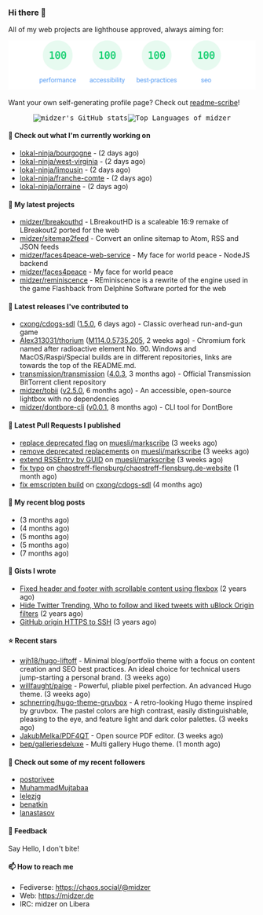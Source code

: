### Hi there 👋

All of my web projects are lighthouse approved, always aiming for:

<p align="center">
  <kbd><img src="https://github.com/midzer/midzer/blob/master/lighthouse.svg" alt="Lighthouse score 100s"></kbd>
</p>

Want your own self-generating profile page? Check out [readme-scribe](https://github.com/muesli/readme-scribe)!

<p align="center">
  <kbd><img src="https://github-readme-stats.vercel.app/api?username=midzer&show_icons=true&hide_title=true&hide_border=true&theme=tokyonight" alt="midzer's GitHub stats"><img height="165" src="https://github-readme-stats.vercel.app/api/top-langs/?username=midzer&layout=compact&langs_count=8&hide_border=true&theme=tokyonight" alt="Top Languages of midzer"></kbd>
</p>

#### 👷 Check out what I'm currently working on

- [lokal-ninja/bourgogne](https://github.com/lokal-ninja/bourgogne) -  (2 days ago)
- [lokal-ninja/west-virginia](https://github.com/lokal-ninja/west-virginia) -  (2 days ago)
- [lokal-ninja/limousin](https://github.com/lokal-ninja/limousin) -  (2 days ago)
- [lokal-ninja/franche-comte](https://github.com/lokal-ninja/franche-comte) -  (2 days ago)
- [lokal-ninja/lorraine](https://github.com/lokal-ninja/lorraine) -  (2 days ago)

#### 🌱 My latest projects

- [midzer/lbreakouthd](https://github.com/midzer/lbreakouthd) - LBreakoutHD is a scaleable 16:9 remake of LBreakout2 ported for the web
- [midzer/sitemap2feed](https://github.com/midzer/sitemap2feed) - Convert an online sitemap to Atom, RSS and JSON feeds
- [midzer/faces4peace-web-service](https://github.com/midzer/faces4peace-web-service) - My face for world peace - NodeJS backend
- [midzer/faces4peace](https://github.com/midzer/faces4peace) - My face for world peace
- [midzer/reminiscence](https://github.com/midzer/reminiscence) - REminiscence is a rewrite of the engine used in the game Flashback from Delphine Software ported for the web

#### 🔭 Latest releases I've contributed to

- [cxong/cdogs-sdl](https://github.com/cxong/cdogs-sdl) ([1.5.0](https://github.com/cxong/cdogs-sdl/releases/tag/1.5.0), 6 days ago) - Classic overhead run-and-gun game
- [Alex313031/thorium](https://github.com/Alex313031/thorium) ([M114.0.5735.205](https://github.com/Alex313031/thorium/releases/tag/M114.0.5735.205), 2 weeks ago) - Chromium fork named after radioactive element No. 90. Windows and MacOS/Raspi/Special builds are in different repositories, links are towards the top of the README.md.
- [transmission/transmission](https://github.com/transmission/transmission) ([4.0.3](https://github.com/transmission/transmission/releases/tag/4.0.3), 3 months ago) - Official Transmission BitTorrent client repository
- [midzer/tobii](https://github.com/midzer/tobii) ([v2.5.0](https://github.com/midzer/tobii/releases/tag/v2.5.0), 6 months ago) - An accessible, open-source lightbox with no dependencies
- [midzer/dontbore-cli](https://github.com/midzer/dontbore-cli) ([v0.0.1](https://github.com/midzer/dontbore-cli/releases/tag/v0.0.1), 8 months ago) - CLI tool for DontBore

#### 🔨 Latest Pull Requests I published

- [replace deprecated flag](https://github.com/muesli/markscribe/pull/82) on [muesli/markscribe](https://github.com/muesli/markscribe) (3 weeks ago)
- [remove deprecated replacements](https://github.com/muesli/markscribe/pull/81) on [muesli/markscribe](https://github.com/muesli/markscribe) (3 weeks ago)
- [extend RSSEntry by GUID](https://github.com/muesli/markscribe/pull/80) on [muesli/markscribe](https://github.com/muesli/markscribe) (3 weeks ago)
- [fix typo](https://github.com/chaostreff-flensburg/chaostreff-flensburg.de-website/pull/4) on [chaostreff-flensburg/chaostreff-flensburg.de-website](https://github.com/chaostreff-flensburg/chaostreff-flensburg.de-website) (1 month ago)
- [fix emscripten build](https://github.com/cxong/cdogs-sdl/pull/759) on [cxong/cdogs-sdl](https://github.com/cxong/cdogs-sdl) (4 months ago)

#### 📜 My recent blog posts

- [](https://midzer.de/eierlikoerkuchen) (3 months ago)
- [](https://midzer.de/a-short-guideline-for-getting-stuff-done-without-ai) (4 months ago)
- [](https://midzer.de/omas-faschingskrapfen) (5 months ago)
- [](https://midzer.de/eine-frage-des-geldes) (5 months ago)
- [](https://midzer.de/avocado-mit-shrimps) (7 months ago)

#### 📓 Gists I wrote

- [Fixed header and footer with scrollable content using flexbox](https://gist.github.com/3893ce8c0bec6f805ec1a7bb3269775d) (2 years ago)
- [Hide Twitter Trending, Who to follow and liked tweets with uBlock Origin filters](https://gist.github.com/1afc39bdf5adbfe0020d1c2212b76b87) (2 years ago)
- [GitHub origin HTTPS to SSH](https://gist.github.com/3ceba8ad7d956e02d9e920b121d8d059) (3 years ago)

#### ⭐ Recent stars

- [wjh18/hugo-liftoff](https://github.com/wjh18/hugo-liftoff) - Minimal blog/portfolio theme with a focus on content creation and SEO best practices. An ideal choice for technical users jump-starting a personal brand. (3 weeks ago)
- [willfaught/paige](https://github.com/willfaught/paige) - Powerful, pliable pixel perfection. An advanced Hugo theme. (3 weeks ago)
- [schnerring/hugo-theme-gruvbox](https://github.com/schnerring/hugo-theme-gruvbox) - A retro-looking Hugo theme inspired by gruvbox. The pastel colors are high contrast, easily distinguishable, pleasing to the eye, and feature light and dark color palettes. (3 weeks ago)
- [JakubMelka/PDF4QT](https://github.com/JakubMelka/PDF4QT) - Open source PDF editor. (3 weeks ago)
- [bep/galleriesdeluxe](https://github.com/bep/galleriesdeluxe) - Multi gallery Hugo theme. (1 month ago)

#### 👯 Check out some of my recent followers

- [postprivee](https://github.com/postprivee)
- [MuhammadMujtabaa](https://github.com/MuhammadMujtabaa)
- [lelezjg](https://github.com/lelezjg)
- [benatkin](https://github.com/benatkin)
- [lanastasov](https://github.com/lanastasov)

#### 💬 Feedback

Say Hello, I don't bite!

#### 📫 How to reach me

- Fediverse: https://chaos.social/@midzer
- Web: https://midzer.de
- IRC: midzer on Libera
